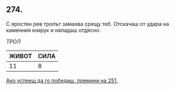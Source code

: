 ## 274.

С яростен рев тролът замахва срещу теб. Отскачаш от удара на
каменния юмрук и нападаш отдясно.

_ТРОЛ_

ЖИВОТ | СИЛА
--- | ---
11 | 8

[Ако успееш да го победиш, премини на 251.](./251)

